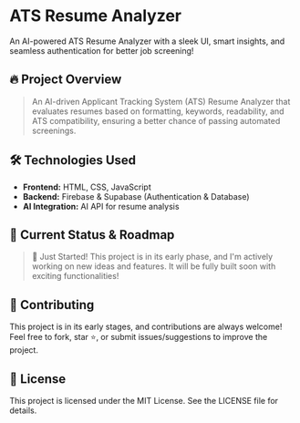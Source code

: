 # ATS Resume Analyzer
An AI-powered ATS Resume Analyzer with a sleek UI, smart insights, and seamless authentication for better job screening!

## 🔥 Project Overview
>An AI-driven Applicant Tracking System (ATS) Resume Analyzer that evaluates resumes based on formatting, keywords, readability, and ATS compatibility, ensuring a better chance of passing automated screenings.

## 🛠️ Technologies Used

- **Frontend:** HTML, CSS, JavaScript
- **Backend:** Firebase & Supabase (Authentication & Database)
- **AI Integration:** AI API for resume analysis

## 🚧 Current Status & Roadmap
>🚀 Just Started! This project is in its early phase, and I'm actively working on new ideas and features. It will be fully built soon with exciting functionalities!

## 👥 Contributing
This project is in its early stages, and contributions are always welcome! Feel free to fork, star ⭐, or submit issues/suggestions to improve the project.

## 📜 License
This project is licensed under the MIT License. See the LICENSE file for details.
